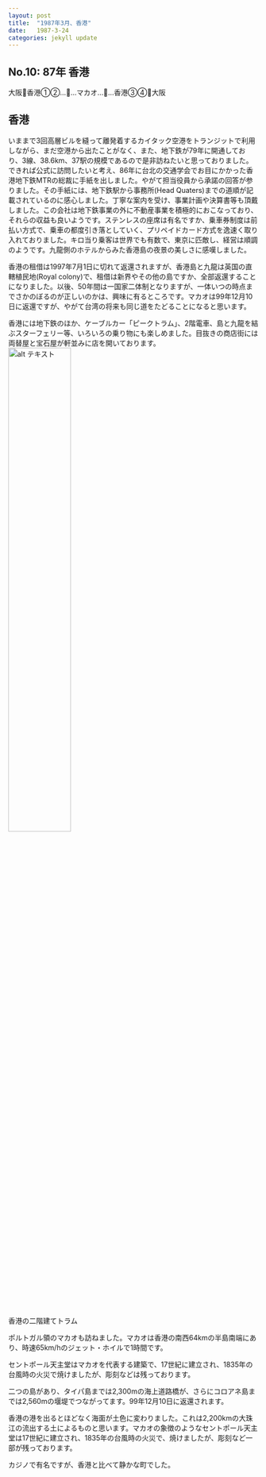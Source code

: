```yaml
---
layout: post
title:  "1987年3月、香港"
date:   1987-3-24
categories: jekyll update
---
```

## No.10: 87年 香港

大阪🛫香港①②…🚢…マカオ…🚢…香港③④🛫大阪

## 香港
いままで3回高層ビルを縫って離発着するカイタック空港をトランジットで利用しながら、まだ空港から出たことがなく、また、地下鉄が79年に開通しており、3線、38.6km、37駅の規模であるので是非訪ねたいと思っておりました。できれば公式に訪問したいと考え、86年に台北の交通学会でお目にかかった香港地下鉄MTRの総裁に手紙を出しました。やがて担当役員から承諾の回答が参りました。その手紙には、地下鉄駅から事務所(Head Quaters)までの道順が記載されているのに感心しました。丁寧な案内を受け、事業計画や決算書等も頂戴しました。この会社は地下鉄事業の外に不動産事業を積極的におこなっており、それらの収益も良いようです。ステンレスの座席は有名ですか、乗車券制度は前払い方式で、乗車の都度引き落としていく、プリペイドカード方式を逸速く取り入れておりました。キロ当り乗客は世界でも有数で、東京に匹敵し、経営は順調のようです。九龍側のホテルからみた香港島の夜景の美しさに感嘆しました。

香港の租借は1997年7月1日に切れて返還されますが、香港島と九龍は英国の直轄植民地(Royal colony)で、租借は新界やその他の島ですか、全部返還することになりました。以後、50年間は一国家二体制となりますが、一体いつの時点までさかのぼるのが正しいのかは、興味に有るところです。マカオは99年12月10日に返還ですが、やがて台湾の将来も同じ道をたどることになると思います。

香港には地下鉄のほか、ケーブルカー「ピークトラム」、2階電車、島と九龍を結ぶスターフェリー等、いろいろの乗り物にも楽しめました。目抜きの商店街には両替屋と宝石屋が軒並みに店を開いております。
<br>
<img src="{{site.baseurl}}/pic/198703_香港.jpg" width="50%" alt="alt テキスト" title="198703_香港"><br>香港の二階建てトラム

ポルトガル領のマカオも訪ねました。マカオは香港の南西64kmの半島南端にあり、時速65km/hのジェット・ホイルで1時間です。

セントポール天主堂はマカオを代表する建築で、17世紀に建立され、1835年の台風時の火災で焼けましたが、彫刻などは残っております。

二つの島があり、タイパ島までは2,300mの海上道路橋が、さらにコロアネ島までは2,560mの堰堤でつながってます。99年12月10日に返還されます。

香港の港を出るとほどなく海面が土色に変わりました。これは2,200kmの大珠江の流出する土によるものと思います。マカオの象徴のようなセントポール天主堂は17世紀に建立され、1835年の台風時の火災で、焼けましたが、彫刻など一部が残っております。

カジノで有名ですが、香港と比べて静かな町でした。